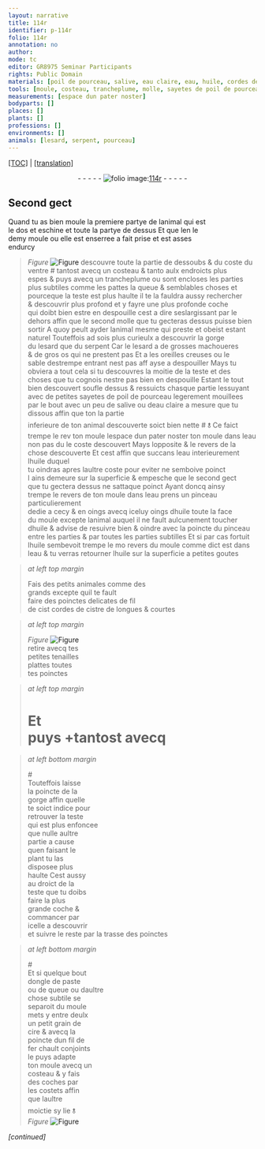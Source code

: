 ```yaml
---
layout: narrative
title: 114r
identifier: p-114r
folio: 114r
annotation: no
author:
mode: tc
editor: GR8975 Seminar Participants
rights: Public Domain
materials: [poil de pourceau, salive, eau claire, eau, huile, cordes de cistre, cire, fil de fer]
tools: [moule, costeau, trancheplume, molle, sayetes de poil de pourceau, pinceau, poinctes delicates de fil de cist cordes de cistre, tenailles, poinctes, poincte]
measurements: [espace dun pater noster]
bodyparts: []
places: []
plants: []
professions: []
environments: []
animals: [lesard, serpent, pourceau]
---
```


 <p><a href="{{ site.baseurl }}/diplomatic/">[TOC]</a> | <a href="{{ site.baseurl }}/texts/p-114r_tl/" target="_blank">[translation]</a></p><div class="folio" align="center">- - - - - <a href="http://gallica.bnf.fr/ark:/12148/btv1b10500001g/f233.image" target="_blank"><img src="https://cu-mkp.github.io/2017-workshop-edition/assets/photo-icon.png" alt="folio image: " style="display:inline-block; margin-bottom:-3px;"/>114r</a> - - - - - </div>  
  

## Second gect

 
Quand tu as bien moule la premiere partye de lanimal qui est<br/> le dos et eschine et toute la partye de dessus Et que <span class="del">len</span> le<br/> demy <span class="tl">moule</span> ou elle est enserree a fait prise et est asses<br/> endurcy 
> *Figure*
> <a href="https://drive.google.com/open?id=0B9-oNrvWdlO5SWVndzB0aEk5MWs" target="_blank"><img src="https://cu-mkp.github.io/GR8975-edition/assets/photo-icon.png" alt="Figure" style="display:inline-block; margin-bottom:-3px;"/></a>
 descouvre toute la partie de dessoubs & du coste du<br/> ventre <span class="del">#</span> tantost avecq un <span class="tl">costeau</span> <span class="del">& tanto</span> aulx endroicts plus<br/> espes & puys avecq un <span class="tl">trancheplume</span> ou sont encloses les parties<br/> plus subtiles comme les pattes la queue & semblables choses et<br/> pourceque la teste est plus haulte il te la fauldra aussy rechercher<br/> & descouvrir plus profond et y fayre une plus profonde coche<br/> qui doibt bien estre en despouille cest a dire seslargissant par le<br/> dehors affin que le second <span class="tl">molle</span> que tu gecteras dessus puisse bien<br/> sortir A quoy peult ayder lanimal mesme qui preste et obeist estant<br/> naturel Touteffois <span class="del">ad</span> sois plus curieulx a descouvrir la gorge<br/> du <span class="al">lesard</span> que du <span class="al">serpent</span> Car le <span class="al">lesard</span> a de grosses machoueres<br/> & de gros os qui ne prestent pas Et a les oreilles creuses ou le<br/> sable destrempe entrant nest pas <span class="del">aff</span> ayse a despouiller Mays tu<br/> obviera a tout cela si tu descouvres la moitie de la teste et des<br/> choses que tu cognois nestre pas bien en despouille Estant le tout<br/> bien descouvert soufle dessus & ressuicts chasque partie lessuyant<br/> avec de petites <span class="tl">sayetes de <span class="m">poil de <span class="al">pourceau</span></span></span> legerem<span class="exp">ent</span> mouillees<br/> par le bout avec un peu de <span class="m">salive</span> <span class="add">ou d<span class="m">eau claire</span> a mesure que tu dissous </span>affin que <span class="del">ton</span> la partie<br/> inferieure de ton animal descouverte soict bien nette <span class="add">#</span> <span class="add">🝋</span> Ce faict<br/> trempe <span class="del">le rev</span> <span class="del">ton <span class="tl">moule</span></span> l<span class="ms"><span class="tmp">espace dun pater n<span class="exp">oste</span>r</span></span> ton <span class="tl">moule</span> dans l<span class="m">eau</span><br/> non pas <span class="del">du</span> <span class="add">le</span> coste descouvert Mays lopposite & le revers de la<br/> chose descouverte Et cest affin que succans l<span class="m">eau</span> <span class="add">interieurem<span class="exp">ent</span></span> l<span class="m">huile</span> duquel<br/> tu oindras apres laultre coste <span class="del">pour eviter</span> ne semboive poinct<br/>l ains demeure sur la superficie & empesche que le second gect<br/> que tu gectera dessus ne sattaque poinct Ayant doncq ainsy<br/> trempe <span class="add">le revers de</span> ton <span class="tl">moule</span> dans l<span class="m">eau</span> prens un <span class="tl">pinceau</span> particulierem<span class="exp">ent</span><br/> dedie a cecy & <span class="del">en oings</span> avecq iceluy oings d<span class="m">huile</span> toute la face<br/> du <span class="tl">moule</span> excepte lanimal auquel il ne fault aulcunem<span class="exp">ent</span> toucher<br/> d<span class="m">huile</span> & advise de resuivre bien & oindre avec la poincte du <span class="tl">pinceau</span><br/> entre les parties & par toutes les parties subtilles Et si par cas fortuit<br/> l<span class="m">huile</span> sembevoit trempe le <span class="del">mo</span> revers du <span class="tl">moule</span> co<span class="exp">mm</span>e dict est dans<br/> l<span class="m">eau</span> & tu verras retourner l<span class="m">huile</span> sur la superficie a petites goutes
 
> *at left top margin*
> 
> 
>   Fais des petits animales co<span class="exp">mm</span>e des<br/> grands excepte quil te fault<br/> faire des <span class="tl">poinctes delicates de <span class="del">fil</span> <br/> de <span class="del">cist</span> <span class="m">cordes de <span class="mu">cistre</span></span></span> de longues & courtes
 
> *at left top margin*
> 
> 
>   
> *Figure*
> <a href="https://drive.google.com/open?id=0B9-oNrvWdlO5NVR5Y2FtZHM0ck0" target="_blank"><img src="https://cu-mkp.github.io/GR8975-edition/assets/photo-icon.png" alt="Figure" style="display:inline-block; margin-bottom:-3px;"/></a>
<br/> retire avecq tes<br/> petites <span class="tl">tenailles</span><br/> plattes toutes<br/> tes <span class="tl">poinctes</span>
 
> *at left top margin*
> 
> 
>   # Et<br/> puys \+<span class="del">tantost avecq</span><br/> 
 
> *at left bottom margin*
> 
> 
>   #<br/> Touteffois laisse<br/> la <span class="tl">poincte</span> de la<br/> gorge affin quelle<br/> te soict indice pour<br/> retrouver la teste<br/> qui est plus enfoncee<br/> que nulle aultre<br/> partie a cause<br/> quen faisant le<br/> plant tu las<br/> disposee plus<br/> haulte Cest aussy<br/> au droict de la<br/> teste que tu doibs<br/> faire la plus<br/> grande coche &<br/> comma<span class="exp">n</span>cer par<br/> icelle a descouvrir<br/> et suivre le reste par la trasse des <span class="tl">poinctes</span><br/> 
 
> *at left bottom margin*
> 
> 
>  #<br/> Et si quelque bout<br/> dongle de paste<br/> ou de queue ou daultre<br/> chose subtile se<br/> separoit du <span class="tl">moule</span><br/> mets <span class="del">y</span> entre deulx<br/> un petit grain de<br/> <span class="m">cire</span> & avecq la<br/> <span class="tl">poincte</span> dun <span class="m">fil de<br/> fer</span> chault conjoints<br/> le puys adapte<br/> ton <span class="tl">moule</span> avecq un<br/> <span class="tl">costeau</span> & y fais<br/> des coches par<br/> les costets affin<br/> que laultre<br/> moictie sy lie 🝋<br/> 
> *Figure*
> <a href="https://drive.google.com/open?id=0B9-oNrvWdlO5TTRuWU8yVktnc3M" target="_blank"><img src="https://cu-mkp.github.io/GR8975-edition/assets/photo-icon.png" alt="Figure" style="display:inline-block; margin-bottom:-3px;"/></a>
 
 
*[continued]*
 
 